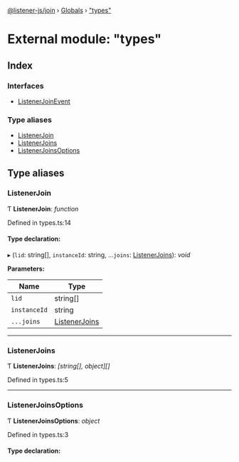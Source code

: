 [@listener-js/join](../README.md) › [Globals](../globals.md) › ["types"](_types_.md)

# External module: "types"

## Index

### Interfaces

* [ListenerJoinEvent](../interfaces/_types_.listenerjoinevent.md)

### Type aliases

* [ListenerJoin](_types_.md#listenerjoin)
* [ListenerJoins](_types_.md#listenerjoins)
* [ListenerJoinsOptions](_types_.md#listenerjoinsoptions)

## Type aliases

###  ListenerJoin

Ƭ **ListenerJoin**: *function*

Defined in types.ts:14

#### Type declaration:

▸ (`lid`: string[], `instanceId`: string, ...`joins`: [ListenerJoins](_types_.md#listenerjoins)): *void*

**Parameters:**

Name | Type |
------ | ------ |
`lid` | string[] |
`instanceId` | string |
`...joins` | [ListenerJoins](_types_.md#listenerjoins) |

___

###  ListenerJoins

Ƭ **ListenerJoins**: *[string[], object][]*

Defined in types.ts:5

___

###  ListenerJoinsOptions

Ƭ **ListenerJoinsOptions**: *object*

Defined in types.ts:3

#### Type declaration:
